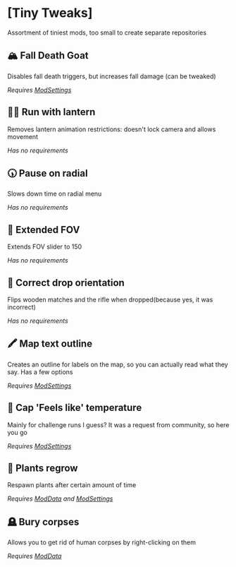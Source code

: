 # [Tiny Tweaks]
Assortment of tiniest mods, too small to create separate repositories


## :mountain_snow: Fall Death Goat
Disables fall death triggers, but increases fall damage (can be tweaked)

_Requires [ModSettings](https://github.com/DigitalzombieTLD/ModSettings/releases)_

## :running_woman: Run with lantern
Removes lantern animation restrictions: doesn't lock camera and allows movement

_Has no requirements_

## :clock530: Pause on radial
Slows down time on radial menu

_Has no requirements_

## :red_car: Extended FOV
Extends FOV slider to 150

_Has no requirements_

## :older_woman: Correct drop orientation
Flips wooden matches and the rifle when dropped(because yes, it was incorrect)

_Has no requirements_

## :crayon: Map text outline
Creates an outline for labels on the map, so you can actually read what they say. Has a few options

_Requires [ModSettings](https://github.com/DigitalzombieTLD/ModSettings/releases)_

## :hot_face: Cap 'Feels like' temperature
Mainly for challenge runs I guess? It was a request from community, so here you go

_Requires [ModSettings](https://github.com/DigitalzombieTLD/ModSettings/releases)_

## :herb: Plants regrow 
Respawn plants after certain amount of time

_Requires [ModData](https://github.com/dommrogers/ModData/releases) and [ModSettings](https://github.com/zeobviouslyfakeacc/ModSettings/releases)_

## :headstone: Bury corpses
Allows you to get rid of human corpses by right-clicking on them

_Requires [ModData](https://github.com/dommrogers/ModData/releases)_
